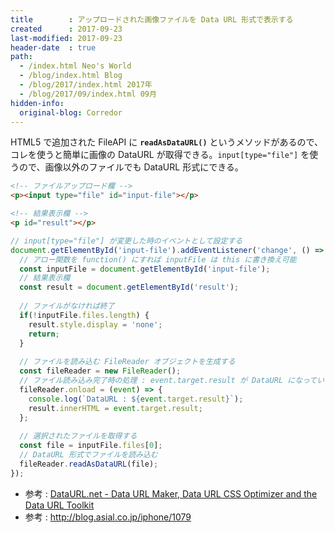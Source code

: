 ```yaml
---
title        : アップロードされた画像ファイルを Data URL 形式で表示する
created      : 2017-09-23
last-modified: 2017-09-23
header-date  : true
path:
  - /index.html Neo's World
  - /blog/index.html Blog
  - /blog/2017/index.html 2017年
  - /blog/2017/09/index.html 09月
hidden-info:
  original-blog: Corredor
---
```


HTML5 で追加された FileAPI に **`readAsDataURL()`** というメソッドがあるので、コレを使うと簡単に画像の DataURL が取得できる。`input[type="file"]` を使うので、画像以外のファイルでも DataURL 形式にできる。

```html
<!-- ファイルアップロード欄 -->
<p><input type="file" id="input-file"></p>

<!-- 結果表示欄 -->
<p id="result"></p>
```

```javascript
// input[type="file"] が変更した時のイベントとして設定する
document.getElementById('input-file').addEventListener('change', () => {
  // アロー関数を function() にすれば inputFile は this に書き換え可能
  const inputFile = document.getElementById('input-file');
  // 結果表示欄
  const result = document.getElementById('result');
  
  // ファイルがなければ終了
  if(!inputFile.files.length) {
    result.style.display = 'none';
    return;
  }
  
  // ファイルを読み込む FileReader オブジェクトを生成する
  const fileReader = new FileReader();
  // ファイル読み込み完了時の処理 : event.target.result が DataURL になっている
  fileReader.onload = (event) => {
    console.log(`DataURL : ${event.target.result}`);
    result.innerHTML = event.target.result;
  };
  
  // 選択されたファイルを取得する
  const file = inputFile.files[0];
  // DataURL 形式でファイルを読み込む
  fileReader.readAsDataURL(file);
});
```

- 参考 : [DataURL.net - Data URL Maker, Data URL CSS Optimizer and the Data URL Toolkit](http://dataurl.net/#dataurlmaker)
- 参考 : <http://blog.asial.co.jp/iphone/1079>
